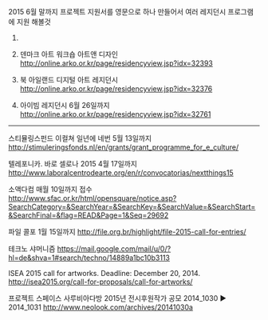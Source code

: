 2015 6월 말까지 프로젝트 지원서를 영문으로 하나 만들어서 여러 레지던시 프로그램에 지원 해볼것 

1. 


2. 덴마크 아트 워크숍 아트앤 디자인 
   http://online.arko.or.kr/page/residencyview.jsp?idx=32393

3. 북 아일랜드 디지털 아트 레지던시 
http://online.arko.or.kr/page/residencyview.jsp?idx=32376

4. 아이빔 레지던시 6월 26일까지
http://online.arko.or.kr/page/residencyview.jsp?idx=32761




----------------------------------------------------------------------------------------------------
스티뮬링스펀드 이컬쳐 일년에 네번 5월 13일까지
http://stimuleringsfonds.nl/en/grants/grant_programme_for_e_culture/

텔레포니카. 바로 셀로나 2015 4월 17일까지 
http://www.laboralcentrodearte.org/en/r/convocatorias/nextthings15

소액다컴 매월 10일까지 접수
http://www.sfac.or.kr/html/opensquare/notice.asp?SearchCategory=&SearchYear=&SearchKey=&SearchValue=&SearchStart=&SearchFinal=&flag=READ&Page=1&Seq=29692

파일 콜포 1월 15일까지
http://file.org.br/highlight/file-2015-call-for-entries/

테크노 샤머니즘
https://mail.google.com/mail/u/0/?hl=de&shva=1#search/techno/14889a1bc10b3113

ISEA 2015 call for artworks. Deadline: December 20, 2014.
http://isea2015.org/call-for-proposals/call-for-artworks/

프로젝트 스페이스 사루비아다방 2015년 전시후원작가 공모
2014_1030 ▶ 2014_1031
http://www.neolook.com/archives/20141030a